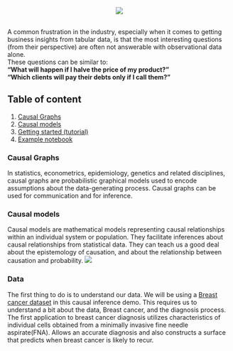 <p align="center">
    <img src="https://user-images.githubusercontent.com/56393921/131230178-53a6e328-509f-4f06-a9d3-3ab3b93fe166.png">
</p>

<br>
<div>
  A common frustration in the industry, especially when it comes to getting business insights from tabular data, is that the most interesting questions (from their perspective) are often not answerable with observational data alone. <br>
  These questions can be similar to: <br>
<b>“What will happen if I halve the price of my product?”<br>
  “Which clients will pay their debts only if I call them?” <br></b>

</div>

<h2>Table of content</h2>

1. <a href="#causal_graphs">Causal Graphs</a>
2. <a href="#causal_models">Causal models</a>
3. <a href="#starting">Getting started (tutorial)</a>
4. <a href="#example">Example notebook</a>

<h3 id="causal_graphs">Causal Graphs</h3>
In statistics, econometrics, epidemiology, genetics and related disciplines, causal graphs are probabilistic graphical models used to encode assumptions about the data-generating process. Causal graphs can be used for communication and for inference.

<h3 id="causal_models">Causal models</h3>
Causal models are mathematical models representing causal relationships within an individual system or population. They facilitate inferences about causal relationships from statistical data. They can teach us a good deal about the epistemology of causation, and about the relationship between causation and probability.

<img src="https://user-images.githubusercontent.com/56393921/131230395-c019762b-2ed8-41f3-980b-68b03a1dcb06.png">

<h3>Data</h3>
The first thing to do is to understand our data. We will be using a <a href="https://www.researchgate.net/publication/2302195_Breast_Cancer_Diagnosis_and_Prognosis_Via_Linear_Programming#pf1">Breast cancer dataset</a> in this causal inference demo. This requires us to understand a bit about the data, Breast cancer, and the diagnosis process. The first application to breast cancer diagnosis utilizes characteristics of individual cells obtained from a minimally invasive fine needle aspirate(FNA). Allows an accurate diagnosis and also constructs a surface that predicts when breast cancer is likely to recur.
 
